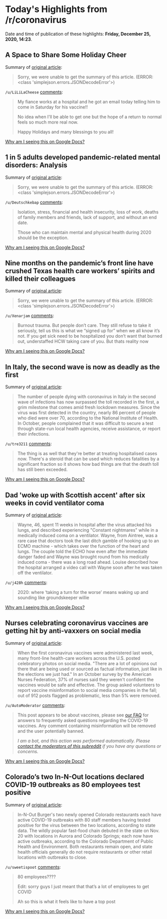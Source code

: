 # Today's Highlights from /r/coronavirus

Date and time of publication of these highlights: **Friday, December 25, 2020, 14:23**.

## A Space to Share Some Holiday Cheer

Summary of [original article](https://www.reddit.com/r/Coronavirus/comments/kjkc99/a_space_to_share_some_holiday_cheer/):

> Sorry, we were unable to get the summary of this article. (ERROR: <class 'simplejson.errors.JSONDecodeError'>)

`/u/LiLiLaCheese` [comments](https://www.reddit.com/r/Coronavirus/comments/kjkc99/a_space_to_share_some_holiday_cheer/):

> My fiance works at a hospital and he got an email today telling him to come in Saturday for his vaccine!! 
> 
> No idea when I'll be able to get one but the hope of a return to normal feels so much more real now. 
> 
> Happy Holidays and many blessings to you all!

[Why am I seeing this on Google Docs?](https://docs.google.com/document/d/1Dc6We63vOXIZsc0op-Bt4abqkYjXzOigalQqFxmvvbM/edit?usp=sharing)

## 1 in 5 adults developed pandemic-related mental disorders: Analysis

Summary of [original article](https://www.thehindubusinessline.com/news/science/1-in-5-adults-developed-pandemic-related-mental-disorders-analysis/article33417333.ece/):

> Sorry, we were unable to get the summary of this article. (ERROR: <class 'simplejson.errors.JSONDecodeError'>)

`/u/Deutschkebap` [comments](https://www.reddit.com/r/Coronavirus/comments/kjxq3d/1_in_5_adults_developed_pandemicrelated_mental/):

> Isolation, stress, financial and health insecurity,  loss of work, deaths of family members and friends, lack of support, and without an end date.
> 
> Those who can maintain mental and physical health during 2020 should be the exception.

[Why am I seeing this on Google Docs?](https://docs.google.com/document/d/1Dc6We63vOXIZsc0op-Bt4abqkYjXzOigalQqFxmvvbM/edit?usp=sharing)

## Nine months on the pandemic’s front line have crushed Texas health care workers’ spirits and killed their colleagues

Summary of [original article](https://www.texastribune.org/2020/12/11/texas-health-care-workers-coronavirus/):

> Sorry, we were unable to get the summary of this article. (ERROR: <class 'simplejson.errors.JSONDecodeError'>)

`/u/Xenarjam` [comments](https://www.reddit.com/r/Coronavirus/comments/kk03qw/nine_months_on_the_pandemics_front_line_have/):

> Burnout trauma. But people don’t care. They still refuse to take it seriously, tell us this is what we “signed up for” when we all know it’s not. If you get sick need to be hospitalized you don’t want that burned out, understaffed HCW taking care of you. But thats reality now

[Why am I seeing this on Google Docs?](https://docs.google.com/document/d/1Dc6We63vOXIZsc0op-Bt4abqkYjXzOigalQqFxmvvbM/edit?usp=sharing)

## In Italy, the second wave is now as deadly as the first

Summary of [original article](https://www.aljazeera.com/news/2020/12/25/why-is-italy-going-thought-a-deadly-wave-again):

> The number of people dying with coronavirus in Italy in the second wave of infections has now surpassed the toll recorded in the first, a grim milestone that comes amid fresh lockdown measures. Since the virus was first detected in the country, nearly 86 percent of people who died were over 70, according to the National Institute of Health. In October, people complained that it was difficult to secure a test through state-run local health agencies, receive assistance, or report their infections.

`/u/tre3211` [comments](https://www.reddit.com/r/Coronavirus/comments/kjy9c5/in_italy_the_second_wave_is_now_as_deadly_as_the/):

> The thing is as well that they're better at treating hospitalised cases now. There's a steroid that can be used which reduces fatalities by a significant fraction so it shows how bad things are that the death toll has still been exceeded.

[Why am I seeing this on Google Docs?](https://docs.google.com/document/d/1Dc6We63vOXIZsc0op-Bt4abqkYjXzOigalQqFxmvvbM/edit?usp=sharing)

## Dad 'woke up with Scottish accent' after six weeks in covid ventilator coma

Summary of [original article](https://www.liverpoolecho.co.uk/news/liverpool-news/dad-woke-up-scottish-accent-19517331):

> Wayne, 46, spent 11 weeks in hospital after the virus attacked his lungs, and described experiencing "Constant nightmares" while in a medically induced coma on a ventilator. Wayne, from Aintree, was a rare case that doctors took the last ditch gamble of hooking up to an ECMO machine - which takes over the function of the heart and lungs. The couple told the ECHO how even after the immediate danger faded and Wayne was brought round from his medically induced coma - there was a long road ahead. Louise described how the hospital arranged a video call with Wayne soon after he was taken off the ventilator.

`/u/j428h` [comments](https://www.reddit.com/r/Coronavirus/comments/kk4bzm/dad_woke_up_with_scottish_accent_after_six_weeks/):

> 2020: where ‘taking a turn for the worse’ means waking up and sounding like groundskeeper willie

[Why am I seeing this on Google Docs?](https://docs.google.com/document/d/1Dc6We63vOXIZsc0op-Bt4abqkYjXzOigalQqFxmvvbM/edit?usp=sharing)

## Nurses celebrating coronavirus vaccines are getting hit by anti-vaxxers on social media

Summary of [original article](https://www.pressherald.com/2020/12/24/nurses-celebrating-coronavirus-vaccines-are-being-hammered-with-anti-vax-comments-on-social-media/):

> When the first coronavirus vaccines were administered last week, many front-line health-care workers across the U.S. posted celebratory photos on social media. "There are a lot of opinions out there that are being used or sourced as factual information, just like in the elections we just had." In an October survey by the American Nurses Federation, 37% of nurses said they weren't confident the vaccines would be safe and effective. The group asked volunteers to report vaccine misinformation to social media companies in the fall; out of 912 posts flagged as problematic, less than 5% were removed.

`/u/AutoModerator` [comments](https://www.reddit.com/r/Coronavirus/comments/kjzurb/nurses_celebrating_coronavirus_vaccines_are/):

> This post appears to be about vaccines, please see [our FAQ](https://www.reddit.com/r/Coronavirus/wiki/faq#wiki_where_can_i_find_information_about_the_mechanism_and_progress_of_vaccines.3F) for answers to frequently asked questions regarding the COVID-19 vaccines. Any comment containing misinformation will be removed and the user potentially banned.
> 
> 
> *I am a bot, and this action was performed automatically. Please [contact the moderators of this subreddit](/message/compose/?to=/r/Coronavirus) if you have any questions or concerns.*

[Why am I seeing this on Google Docs?](https://docs.google.com/document/d/1Dc6We63vOXIZsc0op-Bt4abqkYjXzOigalQqFxmvvbM/edit?usp=sharing)

## Colorado’s two In-N-Out locations declared COVID-19 outbreaks as 80 employees test positive

Summary of [original article](https://www.denverpost.com/2020/12/24/in-n-out-burger-covid-outbreaks-colorado/):

> In-N-Out Burger's two newly opened Colorado restaurants each have active COVID-19 outbreaks with 80 staff members having tested positive for the virus between the two locations, according to state data. The wildly popular fast-food chain debuted in the state on Nov. 20 with locations in Aurora and Colorado Springs; each now have active outbreaks, according to the Colorado Department of Public Health and Environment. Both restaurants remain open, and state health officials generally do not require restaurants or other retail locations with outbreaks to close.

`/u/sweetispoot` [comments](https://www.reddit.com/r/Coronavirus/comments/kjonk4/colorados_two_innout_locations_declared_covid19/):

> 80 employees????
> 
> Edit: sorry guys I just meant that that’s a lot of employees to get COVID
> 
> Ah so this is what it feels like to have a top post

[Why am I seeing this on Google Docs?](https://docs.google.com/document/d/1Dc6We63vOXIZsc0op-Bt4abqkYjXzOigalQqFxmvvbM/edit?usp=sharing)

